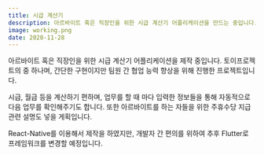 ```yaml
---
title: 시급 계산기
description: 아르바이트 혹은 직장인을 위한 시급 계산기 어플리케이션을 만드는 중입니다.
image: working.png
date: 2020-11-28
---
```


아르바이트 혹은 직장인을 위한 시급 계산기 어플리케이션을 제작 중입니다. 토이프로젝트의 중 하나며, 간단한 구현이지만 팀원 간 협업 능력 향상을 위해 진행한 프로젝트입니다.

시급, 월급 등을 계산하기 편하며, 업무를 할 때 마다 입력한 정보들을 통해 자동적으로 다음 업무를 확인해주기도 합니다. 또한 아르바이트를 하는 자들을 위한 주휴수당 지급 관련 설명도 넣을 게획입니다.

React-Native를 이용해서 제작을 하였지만, 개발자 간 편의를 위하여 추후 Flutter로 프레임워크를 변경할 예정입니다.